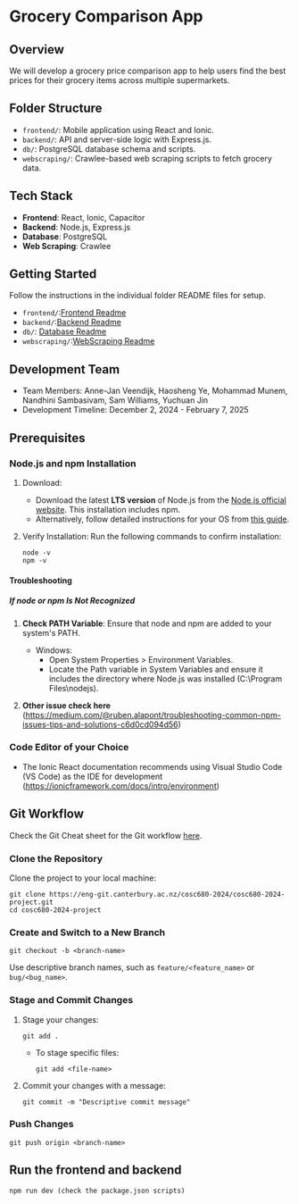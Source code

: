 # Grocery Comparison App

## Overview

We will develop a grocery price comparison app to help users find the best prices for their grocery items across multiple supermarkets.

## Folder Structure

- `frontend/`: Mobile application using React and Ionic.
- `backend/`: API and server-side logic with Express.js.
- `db/`: PostgreSQL database schema and scripts.
- `webscraping/`: Crawlee-based web scraping scripts to fetch grocery data.

## Tech Stack

- **Frontend**: React, Ionic, Capacitor
- **Backend**: Node.js, Express.js
- **Database**: PostgreSQL
- **Web Scraping**: Crawlee

## Getting Started

Follow the instructions in the individual folder README files for setup.

- `frontend/`:[Frontend Readme](frontend\README.md)
- `backend/`:[Backend Readme](backend\Readme.md)
- `db/`: [Database Readme](db\Readme.md)
- `webscraping/`:[WebScraping Readme](webscraping\README.md)


## Development Team

- Team Members: Anne-Jan Veendijk, Haosheng Ye, Mohammad Munem, Nandhini Sambasivam, Sam Williams, Yuchuan Jin
- Development Timeline: December 2, 2024 - February 7, 2025

## Prerequisites

### Node.js and npm Installation

1. Download:
   - Download the latest **LTS version** of Node.js from the [Node.js official website](https://nodejs.org/). This installation includes npm.
   - Alternatively, follow detailed instructions for your OS from [this guide](https://kinsta.com/blog/how-to-install-node-js/).

2. Verify Installation:
   Run the following commands to confirm installation:
   ```
   node -v
   npm -v
   ```
#### Troubleshooting
##### If node or npm Is Not Recognized

1. **Check PATH Variable**:
   Ensure that node and npm are added to your system's PATH.

   - Windows:
     - Open System Properties > Environment Variables.
     - Locate the Path variable in System Variables and ensure it includes the directory where Node.js was installed (C:\Program Files\nodejs\).
2. **Other issue check here** (https://medium.com/@ruben.alapont/troubleshooting-common-npm-issues-tips-and-solutions-c6d0cd094d56)

### Code Editor of your Choice
- The Ionic React documentation recommends using Visual Studio Code (VS Code) as the IDE for development (https://ionicframework.com/docs/intro/environment) 


## Git Workflow

Check the Git Cheat sheet for the Git workflow [here](https://about.gitlab.com/images/press/git-cheat-sheet.pdf).

### Clone the Repository

Clone the project to your local machine:
```
git clone https://eng-git.canterbury.ac.nz/cosc680-2024/cosc680-2024-project.git
cd cosc680-2024-project
```

### Create and Switch to a New Branch

```
git checkout -b <branch-name>
```
Use descriptive branch names, such as `feature/<feature_name>` or `bug/<bug_name>`.

### Stage and Commit Changes

1. Stage your changes:
   ```
   git add .
   ```
   - To stage specific files:
     ```
     git add <file-name>
     ```

2. Commit your changes with a message:
   ```
   git commit -m "Descriptive commit message"
   ```

### Push Changes

```
git push origin <branch-name>
```

## Run the frontend and backend
```
npm run dev (check the package.json scripts)
```